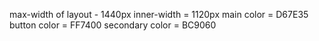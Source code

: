 max-width of layout - 1440px 
inner-width = 1120px
main color = D67E35 
button color = FF7400
secondary color = BC9060